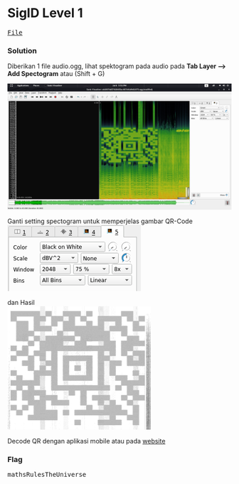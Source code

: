 <h1><b>SigID Level 1</b></h1>
<pre>
<a href="https://ringzer0ctf.com/files/2d4cbed23f333ae6e01f57d949354466.zip">File</a>
</pre>
<h3><b>Solution</b></h3>
<p>Diberikan 1 file audio.ogg, lihat spektogram pada audio pada <b>Tab Layer --> Add Spectogram</b> atau (Shift + G)</p>
<p align='center'>
  <img src="https://github.com/enomarozi/Writeup-CTF/blob/master/RingZer0CTF/Steganography/Images/Sig%20ID%201_1.png">
</p>
<p>Ganti setting spectogram untuk memperjelas gambar QR-Code</br><img src="https://github.com/enomarozi/Writeup-CTF/blob/master/RingZer0CTF/Steganography/Images/SigID%20Level%2012.jpg"></p>
<p>dan Hasil</br><img src="https://github.com/enomarozi/Writeup-CTF/blob/master/RingZer0CTF/Steganography/Images/SigID%20Level%2011.jpg"></p>
<p>Decode QR dengan aplikasi mobile atau pada <a href="https://zxing.org/w/decode">website</a></p>
<h3><b>Flag</b></h3>
<pre>
mathsRulesTheUniverse
</pre>
